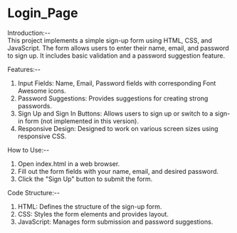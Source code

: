 # Login_Page

Introduction:--<br>
This project implements a simple sign-up form using HTML, CSS, and JavaScript. The form allows users to enter their name, email, and password to sign up. It includes basic validation and a password suggestion feature.

Features:--
1. Input Fields: Name, Email, Password fields with corresponding Font Awesome icons.
2. Password Suggestions: Provides suggestions for creating strong passwords.
3. Sign Up and Sign In Buttons: Allows users to sign up or switch to a sign-in form (not implemented in this version).
4. Responsive Design: Designed to work on various screen sizes using responsive CSS.

How to Use:--
1. Open index.html in a web browser.
2. Fill out the form fields with your name, email, and desired password.
3. Click the "Sign Up" button to submit the form.

Code Structure:--
1. HTML: Defines the structure of the sign-up form.
2. CSS: Styles the form elements and provides layout.
3. JavaScript: Manages form submission and password suggestions.